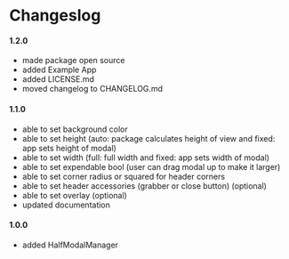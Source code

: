 # Changeslog

#### 1.2.0

- made package open source
- added Example App
- added LICENSE.md
- moved changelog to CHANGELOG.md


#### 1.1.0

- able to set background color
- able to set height (auto: package calculates height of view and fixed: app sets height of modal)
- able to set width (full: full width and fixed: app sets width of modal)
- able to set expendable bool (user can drag modal up to make it larger)
- able to set corner radius or squared for header corners
- able to set header accessories (grabber or close button) (optional)
- able to set overlay (optional)
- updated documentation


#### 1.0.0

- added HalfModalManager
